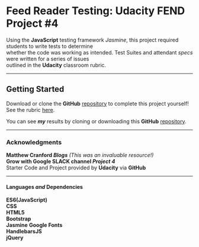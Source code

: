 # Feed Reader Testing: Udacity FEND Project #4 #

Using the **JavaScript** testing framework *Jasmine*, this project required students to write tests to determine  
whether the code was working as intended. Test Suites and attendant _specs_ were written for a series of issues  
outlined 
in the **Udacity** classroom rubric.  
***
## Getting Started ##
Download or clone the **GitHub** [repository](https://github.com/udacity/frontend-nanodegree-feedreader.git) to complete this project yourself!   See the rubric [here](https://review.udacity.com/#!/rubrics/18/view).  

You can see _**my**_ results by cloning or downloading this **GitHub** [repository](https://github.com/9112Michael/Project-4).
***
### Acknowledgments ###

**Matthew Cranford _Blogs_**   *(This was an invaluable resource!)*     
**Grow with Google SLACK channel _Project 4_**   
Starter Code and Project provided by **Udacity** via **GitHub**    
***
#### Languages _and_ Dependencies ####

**ES6(JavaScript)**  
**CSS**  
**HTML5**  
**Bootstrap**  
**Jasmine**
**Google Fonts**  
**HandlebarsJS**  
**jQuery**  
